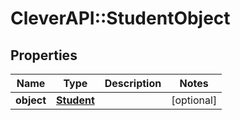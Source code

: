 # CleverAPI::StudentObject

## Properties
Name | Type | Description | Notes
------------ | ------------- | ------------- | -------------
**object** | [**Student**](Student.md) |  | [optional] 


